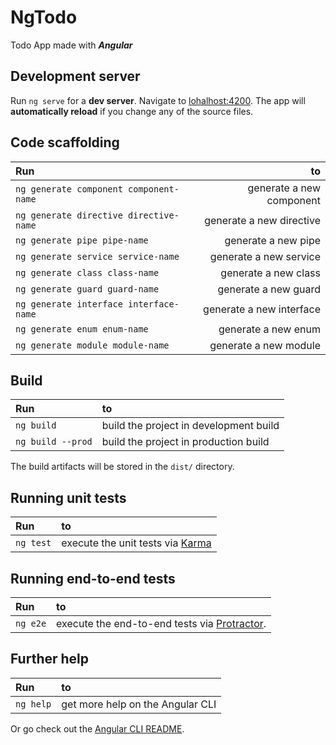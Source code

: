 # NgTodo

Todo App made with **_Angular_**

## Development server

Run `ng serve` for a **dev server**. Navigate to [lohalhost:4200](http://localhost:4200/). The app will **automatically reload** if you change any of the source files.

## Code scaffolding

| Run  | to   |
| :---| ---:|
|  `ng generate component component-name`  | generate a new component|
|  `ng generate directive directive-name`  | generate a new directive|
|  `ng generate pipe pipe-name`  | generate a new pipe|
|  `ng generate service service-name`  | generate a new service|
|  `ng generate class class-name`  | generate a new class|
|  `ng generate guard guard-name`  | generate a new guard|
|  `ng generate interface interface-name`  | generate a new interface|
|  `ng generate enum enum-name`  | generate a new enum|
|  `ng generate module module-name`  | generate a new module|

## Build

| Run  | to   |
| :---| :---|
|  `ng build`  | build the project in development build |
|  `ng build --prod` | build the project in production build |
The build artifacts will be stored in the `dist/` directory.

## Running unit tests

| Run  | to   |
| :---| :---|
|  `ng test`  | execute the unit tests via [Karma](https://karma-runner.github.io) |

## Running end-to-end tests

| Run  | to   |
| :---| :---|
|  `ng e2e`  | execute the end-to-end tests via [Protractor](http://www.protractortest.org/). |

## Further help

| Run  | to   |
| :---| :---|
|  `ng help`  | get more help on the Angular CLI |
Or go check out the [Angular CLI README](https://github.com/angular/angular-cli/blob/master/README.md).
